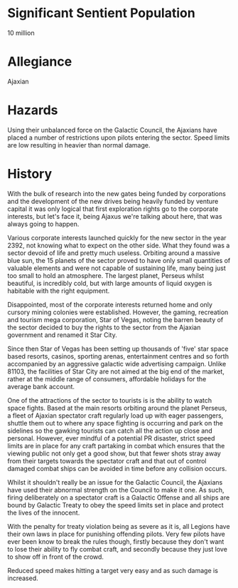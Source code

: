 # Significant Sentient Population

10 million

# Allegiance

Ajaxian

# Hazards

Using their unbalanced force on the Galactic Council, the Ajaxians have placed a number of restrictions upon pilots entering the sector. Speed limits are low resulting in heavier than normal damage.

# History

With the bulk of research into the new gates being funded by corporations and the development of the new drives being heavily funded by venture capital it was only logical that first exploration rights go to the corporate interests, but let's face it, being Ajaxus we're talking about here, that was always going to happen.

Various corporate interests launched quickly for the new sector in the year 2392, not knowing what to expect on the other side. What they found was a sector devoid of life and pretty much useless. Orbiting around a massive blue sun, the 15 planets of the sector proved to have only small quantities of valuable elements and were not capable of sustaining life, many being just too small to hold an atmosphere. The largest planet, Perseus whilst beautiful, is incredibly cold, but with large amounts of liquid oxygen is habitable with the right equipment.

Disappointed, most of the corporate interests returned home and only cursory mining colonies were established. However, the gaming, recreation and tourism mega corporation, Star of Vegas, noting the barren beauty of the sector decided to buy the rights to the sector from the Ajaxian government and renamed it Star City.

Since then Star of Vegas has been setting up thousands of 'five' star space based resorts, casinos, sporting arenas, entertainment centres and so forth accompanied by an aggressive galactic wide advertising campaign. Unlike 81103, the facilities of Star City are not aimed at the big end of the market, rather at the middle range of consumers, affordable holidays for the average bank account.

One of the attractions of the sector to tourists is is the ability to watch space fights. Based at the main resorts orbiting around the planet Perseus, a fleet of Ajaxian spectator craft regularly load up with eager passengers, shuttle them out to where any space fighting is occurring and park on the sidelines so the gawking tourists can catch all the action up close and personal. However, ever mindful of a potential PR disaster, strict speed limits are in place for any craft partaking in combat which ensures that the viewing public not only get a good show, but that fewer shots stray away from their targets towards the spectator craft and that out of control damaged combat ships can be avoided in time before any collision occurs.

Whilst it shouldn't really be an issue for the Galactic Council, the Ajaxians have used their abnormal strength on the Council to make it one. As such, firing deliberately on a spectator craft is a Galactic Offense and all ships are bound by Galactic Treaty to obey the speed limits set in place and protect the lives of the innocent.

With the penalty for treaty violation being as severe as it is, all Legions have their own laws in place for punishing offending pilots. Very few pilots have ever been know to break the rules though, firstly because they don't want to lose their ability to fly combat craft, and secondly because they just love to show off in front of the crowd.

Reduced speed makes hitting a target very easy and as such damage is increased.